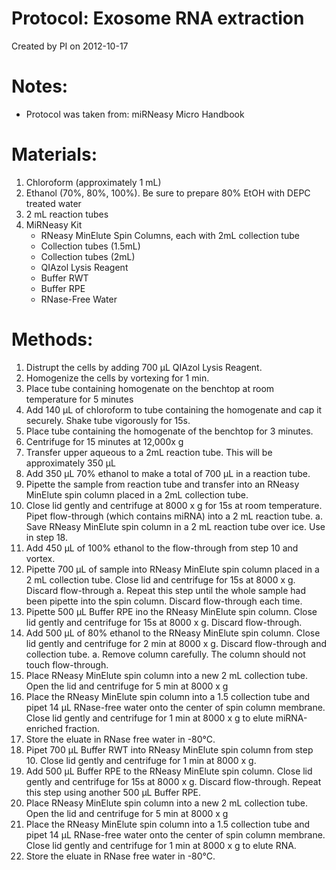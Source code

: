 Protocol: Exosome RNA extraction
=================================
Created by PI on 2012-10-17
# Notes:
-	Protocol was taken from: miRNeasy Micro Handbook 
# Materials: 
1.	Chloroform (approximately 1 mL)
2.	Ethanol (70%, 80%, 100%). Be sure to prepare 80% EtOH with DEPC treated water
3.	2 mL reaction tubes 
4.	MiRNeasy Kit
    -	 RNeasy MinElute Spin Columns, each with 2mL collection tube   
    -	Collection tubes (1.5mL)
    -	Collection tubes (2mL)
    -	QIAzol Lysis Reagent
    -	Buffer RWT
    -	Buffer RPE
    -	RNase-Free Water
# Methods: 
1.	Distrupt the cells by adding 700 µL QIAzol Lysis Reagent. 
2.	Homogenize the cells by vortexing for 1 min. 
3.	Place tube containing homogenate on the benchtop at room temperature for 5 minutes 
4.	Add 140 µL of chloroform to tube containing the homogenate and cap it securely. Shake tube vigorously for 15s. 
5.	Place tube containing the homogenate of the benchtop for 3 minutes. 
6.	Centrifuge for 15 minutes at 12,000x g
7.	Transfer upper aqueous to a 2mL reaction tube. This will be approximately 350 µL
8.	Add 350 µL 70% ethanol to make a total of 700 µL in a reaction tube. 
9.	Pipette the sample from reaction tube and transfer into an RNeasy MinElute spin column placed in a 2mL collection tube. 
10.	Close lid gently and centrifuge at 8000 x g for 15s at room temperature. Pipet flow-through (which contains miRNA) into a 2 mL reaction tube. 
    a.	 Save RNeasy MinElute spin column in a 2 mL reaction tube over ice. Use in step 18.  
11.	Add 450 µL of 100% ethanol to the flow-through from step 10 and vortex. 
12.	Pipette 700 µL of sample into RNeasy MinElute spin column placed in a 2 mL collection tube. Close lid and centrifuge for 15s at 8000 x g. Discard flow-through 
    a.	Repeat this step until the whole sample had been pipette into the spin column. Discard flow-through each time. 
13.	Pipette 500 µL Buffer RPE ino the RNeasy MinElute spin column. Close lid gently and centrifuge for 15s at 8000 x g. Discard flow-through.    
14.	Add 500 µL of 80% ethanol to the RNeasy MinElute spin column. Close lid gently and centrifuge for 2 min at 8000 x g. Discard flow-through and collection tube. 
    a.	Remove column carefully. The column should not touch flow-through.
15.	Place RNeasy MinElute spin column into a new 2 mL collection tube. Open the lid and centrifuge for 5 min at 8000 x g 
16.	Place the RNeasy MinElute spin column into a 1.5 collection tube and pipet 14 µL RNase-free water onto the center of spin column membrane. Close lid gently and centrifuge for 1 min at 8000 x g to elute miRNA-enriched fraction. 
17.	Store the eluate in RNase free water in -80°C.
18.	Pipet 700 µL Buffer RWT into RNeasy MinElute spin column from step 10. Close lid gently and centrifuge for 1 min at 8000 x g.
19.	Add 500 µL Buffer RPE to the RNeasy MinElute spin column. Close lid gently and centrifuge for 15s at 8000 x g. Discard flow-through.  Repeat this step using another 500 µL Buffer RPE. 
20.	  Place RNeasy MinElute spin column into a new 2 mL collection tube. Open the lid and centrifuge for 5 min at 8000 x g 
21.	 Place the RNeasy MinElute spin column into a 1.5 collection tube and pipet 14 µL RNase-free water onto the center of spin column membrane. Close lid gently and centrifuge for 1 min at 8000 x g to elute RNA. 
22.	Store the eluate in RNase free water in -80°C.
